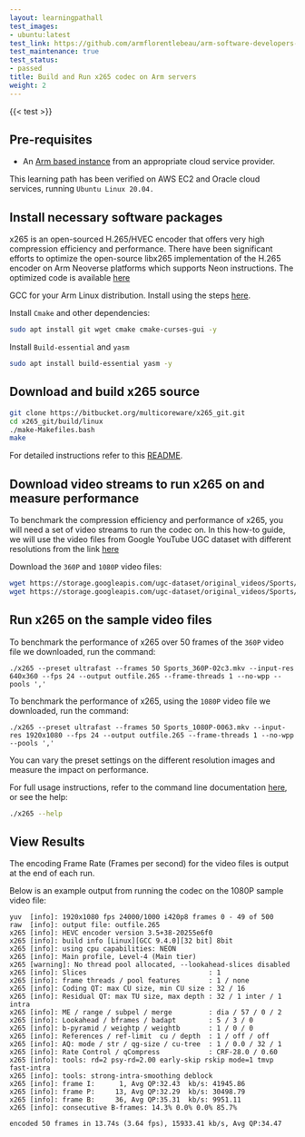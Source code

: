 ```yaml
---
layout: learningpathall
test_images:
- ubuntu:latest
test_link: https://github.com/armflorentlebeau/arm-software-developers-ads/actions/runs/3540052189
test_maintenance: true
test_status:
- passed
title: Build and Run x265 codec on Arm servers
weight: 2
---
```


{{< test >}}

## Pre-requisites

* An [Arm based instance](/learning-paths/cloud/providers) from an appropriate cloud service provider.

This learning path has been verified on AWS EC2 and Oracle cloud services, running `Ubuntu Linux 20.04.`

## Install necessary software packages

x265 is an open-sourced H.265/HVEC encoder that offers very high compression efficiency and performance. There have been significant efforts to optimize the open-source libx265 implementation of the H.265 encoder on Arm Neoverse platforms which supports Neon instructions. The optimized code is available [here](https://bitbucket.org/multicoreware/x265_git/)

GCC for your Arm Linux distribution. Install using the steps [here](/install-tools/gcc/#native).

Install `Cmake` and other dependencies:
```bash
sudo apt install git wget cmake cmake-curses-gui -y
```
Install `Build-essential` and `yasm`
```bash
sudo apt install build-essential yasm -y
```

## Download and build x265 source

```bash
git clone https://bitbucket.org/multicoreware/x265_git.git
cd x265_git/build/linux
./make-Makefiles.bash
make
```
For detailed instructions refer to this [README](https://bitbucket.org/multicoreware/x265_git/src/master/build/README.txt).

## Download video streams to run x265 on and measure performance

To benchmark the compression efficiency and performance of x265, you will need a set of video streams to run the codec on. In this how-to guide, we will use the video files from Google YouTube UGC dataset with different resolutions from the link [here](https://console.cloud.google.com/storage/browser/ugc-dataset/original_videos/Sports)

Download the `360P` and `1080P` video files:
```bash { cwd="x265_git/build/linux" }
wget https://storage.googleapis.com/ugc-dataset/original_videos/Sports/360P/Sports_360P-02c3.mkv
wget https://storage.googleapis.com/ugc-dataset/original_videos/Sports/1080P/Sports_1080P-0063.mkv
```

## Run x265 on the sample video files

To benchmark the performance of x265 over 50 frames of the `360P` video file we downloaded, run the command:
```console
./x265 --preset ultrafast --frames 50 Sports_360P-02c3.mkv --input-res 640x360 --fps 24 --output outfile.265 --frame-threads 1 --no-wpp --pools ','
```

To benchmark the performance of x265, using the `1080P` video file we downloaded, run the command:
```console
./x265 --preset ultrafast --frames 50 Sports_1080P-0063.mkv --input-res 1920x1080 --fps 24 --output outfile.265 --frame-threads 1 --no-wpp --pools ','
```
You can vary the preset settings on the different resolution images and measure the impact on performance.

For full usage instructions, refer to the command line documentation [here](https://x265.readthedocs.io/en/master/cli.html), or see the help:
```bash { cwd="x265_git/build/linux"; ret_code="1" }
./x265 --help
```

## View Results

The encoding Frame Rate (Frames per second) for the video files is output at the end of each run.

Below is an example output from running the codec on the 1080P sample video file:
```console
yuv  [info]: 1920x1080 fps 24000/1000 i420p8 frames 0 - 49 of 500
raw  [info]: output file: outfile.265
x265 [info]: HEVC encoder version 3.5+38-20255e6f0
x265 [info]: build info [Linux][GCC 9.4.0][32 bit] 8bit
x265 [info]: using cpu capabilities: NEON
x265 [info]: Main profile, Level-4 (Main tier)
x265 [warning]: No thread pool allocated, --lookahead-slices disabled
x265 [info]: Slices                              : 1
x265 [info]: frame threads / pool features       : 1 / none
x265 [info]: Coding QT: max CU size, min CU size : 32 / 16
x265 [info]: Residual QT: max TU size, max depth : 32 / 1 inter / 1 intra
x265 [info]: ME / range / subpel / merge         : dia / 57 / 0 / 2
x265 [info]: Lookahead / bframes / badapt        : 5 / 3 / 0
x265 [info]: b-pyramid / weightp / weightb       : 1 / 0 / 0
x265 [info]: References / ref-limit  cu / depth  : 1 / off / off
x265 [info]: AQ: mode / str / qg-size / cu-tree  : 1 / 0.0 / 32 / 1
x265 [info]: Rate Control / qCompress            : CRF-28.0 / 0.60
x265 [info]: tools: rd=2 psy-rd=2.00 early-skip rskip mode=1 tmvp fast-intra
x265 [info]: tools: strong-intra-smoothing deblock
x265 [info]: frame I:      1, Avg QP:32.43  kb/s: 41945.86
x265 [info]: frame P:     13, Avg QP:32.29  kb/s: 30498.79
x265 [info]: frame B:     36, Avg QP:35.31  kb/s: 9951.11
x265 [info]: consecutive B-frames: 14.3% 0.0% 0.0% 85.7%

encoded 50 frames in 13.74s (3.64 fps), 15933.41 kb/s, Avg QP:34.47